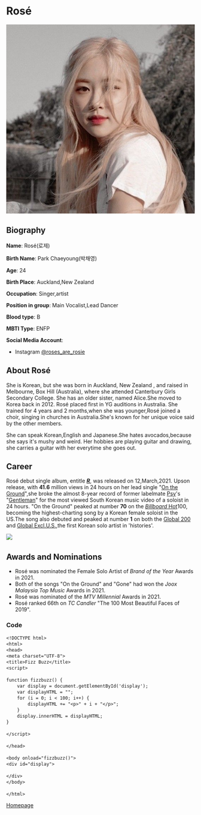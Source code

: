 # Rosé
![](https://github.com/AngelS28/AngelS28/blob/main/image/rose1.jpeg)

## Biography 

**Name**: Rosé(로제)

**Birth Name**: Park Chaeyoung(박채영)

**Age**: 24

**Birth Place**: Auckland,New Zealand

**Occupation**: Singer,artist

**Position in group**: Main Vocalist,Lead Dancer

**Blood type**: B

**MBTI Type**: ENFP

**Social Media Account**:
* Instagram [@roses_are_rosie](https://www.instagram.com/roses_are_rosie/)

## About Rosé
She is Korean, but she was born in Auckland, New Zealand , and raised in Melbourne, Box Hill (Australia), 
where she attended Canterbury Girls Secondary College. She has an older sister, named Alice.She moved to Korea back in 2012.
Rosé placed first in YG auditions in Australia.
She trained for 4 years and 2 months,when she was younger,Rosé joined a choir, singing in churches
in Australia.She's known for her unique voice said by the other members. 

She can speak Korean,English and Japanese.She hates avocados,because she says it's mushy and weird.
Her hobbies are playing guitar and drawing, she carries a guitar with her everytime she goes out.

## Career 
Rosé debut single album, entitle [_**R**_](https://en.wikipedia.org/wiki/R_(single_album)), was released on 12,March,2021. Upson release, with **41.6** million views in 24
hours on her lead single "[On the Ground](https://www.youtube.com/watch?v=CKZvWhCqx1s)",she broke the 
almost 8-year record of former labelmate [Psy](https://en.wikipedia.org/wiki/Psy)'s "[Gentleman](https://www.youtube.com/watch?v=ASO_zypdnsQ)"
for the most viewed South Korean music video of a soloist in 24 hours. 
"On the Ground" peaked at number **70** on the [_Billboard_ Hot](https://www.billboard.com/)100, becoming the highest-charting song
by a Korean female soloist in the US.The song also debuted and peaked at number **1** on both the [Global 200](https://www.billboard.com/charts/billboard-global-200) and 
[Global Excl.U.S.](https://www.billboard.com/charts/billboard-global-excl-us),the first Korean solo artist in 'histories'.

![](https://koreajoongangdaily.joins.com/data/photo/2021/03/05/419d0fdb-91bb-407f-af78-1f79dbbbb49c.jpg)

## Awards and Nominations
* Rosé was nominated the Female Solo Artist of _Brand of the Year_ Awards in 2021.
* Both of the songs "On the Ground" and "Gone" had won the _Joox Malaysia Top Music_ Awards in 2021.
* Rosé was nominated of the _MTV Millennial_ Awards in 2021. 
* Rosé ranked 66th on _TC Candler_ "The 100 Most Beautiful Faces of 2019".


### Code 
```
<!DOCTYPE html>
<html>
<head>
<meta charset="UTF-8">
<title>Fizz Buzz</title>
<script>

function fizzbuzz() {
	var display = document.getElementById('display');
	var displayHTML = "";
	for (i = 0; i < 100; i++) {
		displayHTML += "<p>" + i + "</p>";
	}
	display.innerHTML = displayHTML;
}

</script>

</head>

<body onload="fizzbuzz()">
<div id="display">

</div>
</body>

</html>
```
[Homepage](https://github.com/AngelS28/AngelS28/blob/main/introLengendaryGirlGroup.md)


